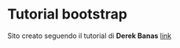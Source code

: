 # Tutorial bootstrap

Sito creato seguendo il tutorial di **Derek Banas** [link](https://www.youtube.com/watch?v=gqOEoUR5RHg)

